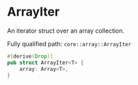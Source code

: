 # ArrayIter

An iterator struct over an array collection.

Fully qualified path: `core::array::ArrayIter`

```rust
#[derive(Drop)]
pub struct ArrayIter<T> {
    array: Array<T>,
}
```

